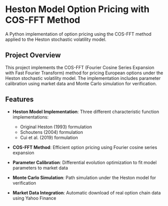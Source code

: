 # Heston Model Option Pricing with COS-FFT Method

A Python implementation of option pricing using the COS-FFT method applied to the Heston stochastic volatility model.

## Project Overview

This project implements the COS-FFT (Fourier Cosine Series Expansion with Fast Fourier Transform) method for pricing European options under the Heston stochastic volatility model. The implementation includes parameter calibration using market data and Monte Carlo simulation for verification.

## Features

- **Heston Model Implementation**: Three different characteristic function implementations:
  - Original Heston (1993) formulation
  - Schoutens (2004) formulation
  - Cui et al. (2019) formulation
  
- **COS-FFT Method**: Efficient option pricing using Fourier cosine series expansion

- **Parameter Calibration**: Differential evolution optimization to fit model parameters to market data

- **Monte Carlo Simulation**: Path simulation under the Heston model for verification

- **Market Data Integration**: Automatic download of real option chain data using Yahoo Finance
